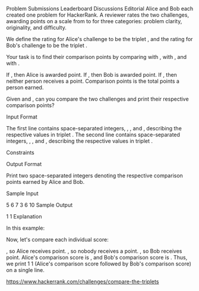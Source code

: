 Problem
Submissions
Leaderboard
Discussions
Editorial
Alice and Bob each created one problem for HackerRank. A reviewer rates the two challenges, awarding points on a scale from  to  for three categories: problem clarity, originality, and difficulty.

We define the rating for Alice's challenge to be the triplet , and the rating for Bob's challenge to be the triplet .

Your task is to find their comparison points by comparing  with ,  with , and  with .

If , then Alice is awarded  point.
If , then Bob is awarded  point.
If , then neither person receives a point.
Comparison points is the total points a person earned.

Given  and , can you compare the two challenges and print their respective comparison points?

Input Format

The first line contains  space-separated integers, , , and , describing the respective values in triplet . 
The second line contains  space-separated integers, , , and , describing the respective values in triplet .

Constraints

Output Format

Print two space-separated integers denoting the respective comparison points earned by Alice and Bob.

Sample Input

5 6 7
3 6 10
Sample Output

1 1 
Explanation

In this example:

Now, let's compare each individual score:

, so Alice receives  point.
, so nobody receives a point.
, so Bob receives  point.
Alice's comparison score is , and Bob's comparison score is . Thus, we print 1 1 (Alice's comparison score followed by Bob's comparison score) on a single line.

https://www.hackerrank.com/challenges/compare-the-triplets
